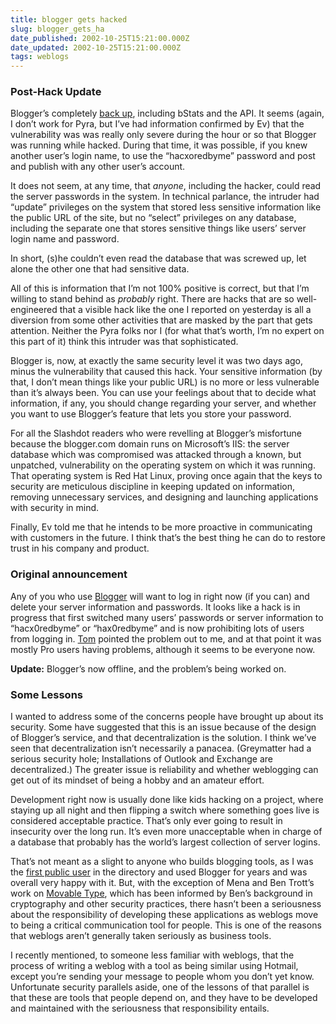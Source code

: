 ```yaml
---
title: blogger gets hacked
slug: blogger_gets_ha
date_published: 2002-10-25T15:21:00.000Z
date_updated: 2002-10-25T15:21:00.000Z
tags: weblogs
---
```


### Post-Hack Update

Blogger’s completely [back up](http://status.blogger.com), including bStats and the API. It seems (again, I don’t work for Pyra, but I’ve had information confirmed by Ev) that the vulnerability was was really only severe during the hour or so that Blogger was running while hacked. During that time, it was possible, if you knew another user’s login name, to use the “hacxoredbyme” password and post and publish with any other user’s account.

It does not seem, at any time, that *anyone*, including the hacker, could read the server passwords in the system. In technical parlance, the intruder had “update” privileges on the system that stored less sensitive information like the public URL of the site, but no “select” privileges on any database, including the separate one that stores sensitive things like users’ server login name and password.

In short, (s)he couldn’t even read the database that was screwed up, let alone the other one that had sensitive data.

All of this is information that I’m not 100% positive is correct, but that I’m willing to stand behind as *probably* right. There are hacks that are so well-engineered that a visible hack like the one I reported on yesterday is all a diversion from some other activities that are masked by the part that gets attention. Neither the Pyra folks nor I (for what that’s worth, I’m no expert on this part of it) think this intruder was that sophisticated.

Blogger is, now, at exactly the same security level it was two days ago, minus the vulnerability that caused this hack. Your sensitive information (by that, I don’t mean things like your public URL) is no more or less vulnerable than it’s always been. You can use your feelings about that to decide what information, if any, you should change regarding your server, and whether you want to use Blogger’s feature that lets you store your password.

For all the Slashdot readers who were revelling at Blogger’s misfortune because the blogger.com domain runs on Microsoft’s IIS: the server database which was compromised was attacked through a known, but unpatched, vulnerability on the operating system on which it was running. That operating system is Red Hat Linux, proving once again that the keys to security are meticulous discipline in keeping updated on information, removing unnecessary services, and designing and launching applications with security in mind.

Finally, Ev told me that he intends to be more proactive in communicating with customers in the future. I think that’s the best thing he can do to restore trust in his company and product.

### Original announcement

Any of you who use [Blogger](http://www.blogger.com) will want to log in right now (if you can) and delete your server information and passwords. It looks like a hack is in progress that first switched many users’ passwords or server information to “hacx0redbyme” or “hax0redbyme” and is now prohibiting lots of users from logging in. [Tom](http://www.plasticbag.org) pointed the problem out to me, and at that point it was mostly Pro users having problems, although it seems to be everyone now.

**Update:** Blogger’s now offline, and the problem’s being worked on.

### Some Lessons

I wanted to address some of the concerns people have brought up about its security. Some have suggested that this is an issue because of the design of Blogger’s service, and that decentralization is the solution. I think we’ve seen that decentralization isn’t necessarily a panacea. (Greymatter had a serious security hole; Installations of Outlook and Exchange are decentralized.) The greater issue is reliability and whether weblogging can get out of its mindset of being a hobby and an amateur effort.

Development right now is usually done like kids hacking on a project, where staying up all night and then flipping a switch where something goes live is considered acceptable practice. That’s only ever going to result in insecurity over the long run. It’s even more unacceptable when in charge of a database that probably has the world’s largest collection of server logins.

That’s not meant as a slight to anyone who builds blogging tools, as I was the [first public user](http://www.dashes.com/anil/index.php?archives/001313.php) in the directory and used Blogger for years and was overall very happy with it. But, with the exception of Mena and Ben Trott’s work on [Movable Type](http://www.movabletype.org), which has been informed by Ben’s background in cryptography and other security practices, there hasn’t been a seriousness about the responsibility of developing these applications as weblogs move to being a critical communication tool for people. This is one of the reasons that weblogs aren’t generally taken seriously as business tools.

I recently mentioned, to someone less familiar with weblogs, that the process of writing a weblog with a tool as being similar using Hotmail, except you’re sending your message to people whom you don’t yet know. Unfortunate security parallels aside, one of the lessons of that parallel is that these are tools that people depend on, and they have to be developed and maintained with the seriousness that responsibility entails.
